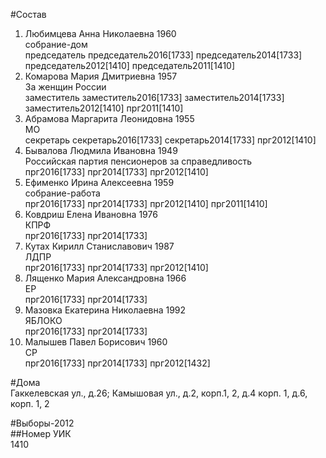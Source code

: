 #Состав  
1. Любимцева Анна Николаевна 1960  
    собрание-дом  
    председатель председатель2016[1733] председатель2014[1733] председатель2012[1410] председатель2011[1410]  
2. Комарова Мария Дмитриевна 1957  
    За женщин России  
    заместитель заместитель2016[1733] заместитель2014[1733] заместитель2012[1410] прг2011[1410]  
3. Абрамова Маргарита Леонидовна 1955  
    МО  
    секретарь секретарь2016[1733] секретарь2014[1733] прг2012[1410]  
4. Бывалова Людмила Ивановна 1949  
    Российская партия пенсионеров за справедливость  
    прг2016[1733] прг2014[1733] прг2012[1410]  
5. Ефименко Ирина Алексеевна 1959  
    собрание-работа  
    прг2016[1733] прг2014[1733] прг2012[1410] прг2011[1410]  
6. Ковдриш Елена Ивановна 1976  
    КПРФ  
    прг2016[1733] прг2014[1733]  
7. Кутах Кирилл Станиславович 1987  
    ЛДПР  
    прг2016[1733] прг2014[1733] прг2012[1410]  
8. Лященко Мария Александровна 1966  
    ЕР  
    прг2016[1733] прг2014[1733]  
9. Мазовка Екатерина Николаевна 1992  
    ЯБЛОКО  
    прг2016[1733] прг2014[1733]  
10. Малышев Павел Борисович 1960  
    СР  
    прг2016[1733] прг2014[1733] прг2012[1432]  
  
#Дома  
Гаккелевская ул., д.26; Камышовая ул., д.2, корп.1, 2, д.4 корп. 1, д.6, корп. 1, 2  
  
#Выборы-2012  
##Номер УИК  
1410  
